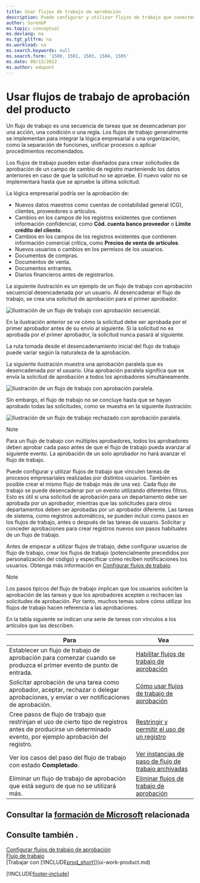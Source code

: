 ```yaml
---
title: Usar flujos de trabajo de aprobación
description: Puede configurar y utilizar flujos de trabajo que conecten tareas de procesos empresariales como la publicación automática o la solicitud y concesión de aprobación para nuevos registros.
author: SorenGP
ms.topic: conceptual
ms.devlang: na
ms.tgt_pltfrm: na
ms.workload: na
ms.search.keywords: null
ms.search.form: '1500, 1501, 1503, 1504, 1505'
ms.date: 09/13/2022
ms.author: edupont
---
```

# Usar flujos de trabajo de aprobación del producto

Un flujo de trabajo es una secuencia de tareas que se desencadenan por una acción, una condición o una regla. Los flujos de trabajo generalmente se implementan para integrar la lógica empresarial a una organización, como la separación de funciones, unificar procesos o aplicar procedimientos recomendados.

Los flujos de trabajo pueden estar diseñados para crear solicitudes de aprobación de un campo de cambio de registro manteniendo los datos anteriores en caso de que la solicitud no se apruebe. El nuevo valor no se implementará hasta que se apruebe la última solicitud.

La lógica empresarial podría ser la aprobación de:

- Nuevos datos maestros como cuentas de contabilidad general (CG), clientes, proveedores o artículos.
- Cambios en los campos de los registros existentes que contienen información confidencial, como **Cód. cuenta banco proveedor** o **Límite crédito del cliente**.
- Cambios en los campos de los registros existentes que contienen información comercial crítica, como **Precios de venta de artículos**.
- Nuevos usuarios o cambios en los permisos de los usuarios.
- Documentos de compras.
- Documentos de venta.
- Documentos entrantes.
- Diarios financieros antes de registrarlos.

La siguiente ilustración es un ejemplo de un flujo de trabajo con aprobación secuencial desencadenada por un usuario. Al desencadenar el flujo de trabajo, se crea una solicitud de aprobación para el primer aprobador.  

![Ilustración de un flujo de trabajo con aprobación secuencial.](media/Workflows/approval-flow.png)

En la ilustración anterior se ve cómo la solicitud debe ser aprobada por el primer aprobador antes de su envío al siguiente. Si la solicitud no es aprobada por el primer aprobador, la solicitud nunca pasará al siguiente.

La ruta tomada desde el desencadenamiento inicial del flujo de trabajo puede variar según la naturaleza de la aprobación.  

La siguiente ilustración muestra una aprobación paralela que es desencadenada por el usuario. Una aprobación paralela significa que se envía la solicitud de aprobación a todos los aprobadores simultáneamente.  

![Ilustración de un flujo de trabajo con aprobación paralela.](media/Workflows/approval-flow-2.png)

Sin embargo, el flujo de trabajo no se concluye hasta que se hayan aprobado todas las solicitudes, como se muestra en la siguiente ilustración:  

![Ilustración de un flujo de trabajo rechazado con aprobación paralela.](media/Workflows/approval-flow-3.png)

> [!NOTE]  
> Para un flujo de trabajo con múltiples aprobadores, todos los aprobadores deben aprobar cada paso antes de que el flujo de trabajo pueda avanzar al siguiente evento. La aprobación de un solo aprobador no hará avanzar el flujo de trabajo.

Puede configurar y utilizar flujos de trabajo que vinculen tareas de procesos empresariales realizadas por distintos usuarios. También es posible crear el mismo flujo de trabajo más de una vez. Cada flujo de trabajo se puede desencadenar por un evento utilizando diferentes filtros. Esto es útil si una solicitud de aprobación para un departamento debe ser aprobada por un aprobador, mientras que las solicitudes para otros departamentos deben ser aprobadas por un aprobador diferente. Las tareas de sistema, como registros automáticos, se pueden incluir como pasos en los flujos de trabajo, antes o después de las tareas de usuario. Solicitar y conceder aprobaciones para crear registros nuevos son pasos habituales de un flujo de trabajo.  

Antes de empezar a utilizar flujos de trabajo, debe configurar usuarios de flujo de trabajo, crear los flujos de trabajo (potencialmente precedidos por personalización del código) y especificar cómo reciben notificaciones los usuarios. Obtenga más información en [Configurar flujos de trabajo](across-set-up-workflows.md).

> [!NOTE]  
> Los pasos típicos del flujo de trabajo implican que los usuarios soliciten la aprobación de las tareas y que los aprobadores acepten o rechacen las solicitudes de aprobación. Por tanto, muchos temas sobre cómo utilizar los flujos de trabajo hacen referencia a las aprobaciones.  

 En la tabla siguiente se indican una serie de tareas con vínculos a los artículos que las describen.  

| **Para** | **Vea** |
|--|--|
| Establecer un flujo de trabajo de aprobación para comenzar cuando se produzca el primer evento de punto de entrada. | [Habilitar flujos de trabajo de aprobación](across-how-to-enable-workflows.md) |
| Solicitar aprobación de una tarea como aprobador, aceptar, rechazar o delegar aprobaciones, y enviar o ver notificaciones de aprobación. | [Cómo usar flujos de trabajo de aprobación](across-how-use-approval-workflows.md) |
| Cree pasos de flujo de trabajo que restrinjan el uso de cierto tipo de registros antes de producirse un determinado evento, por ejemplo aprobación del registro. | [Restringir y permitir el uso de un registro](across-how-to-restrict-and-allow-usage-of-a-record.md) |
| Ver los casos del paso del flujo de trabajo con estado **Completado**. | [Ver instancias de paso de flujo de trabajo archivadas](across-how-to-view-archived-workflow-step-instances.md) |
| Eliminar un flujo de trabajo de aprobación que está seguro de que no se utilizará más. | [Eliminar flujos de trabajo de aprobación](across-how-to-delete-workflows.md) |

## Consultar la [formación de Microsoft](/training/modules/create-workflows/) relacionada

## Consulte también .

[Configurar flujos de trabajo de aprobación](across-set-up-workflows.md)  
[Flujo de trabajo](across-workflow.md)  
[Trabajar con [!INCLUDE[prod_short](includes/prod_short.md)]](ui-work-product.md)  

[!INCLUDE[footer-include](includes/footer-banner.md)]
